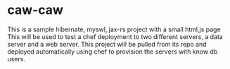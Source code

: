 caw-caw
=======

This is a sample hibernate, myswl, jax-rs project with a small html,js page
This will be used to test a chef deployment to two different servers, a 
data server and a web server. This project will be pulled from its repo and deployed
automatically using chef to provision the servers with know db users.
